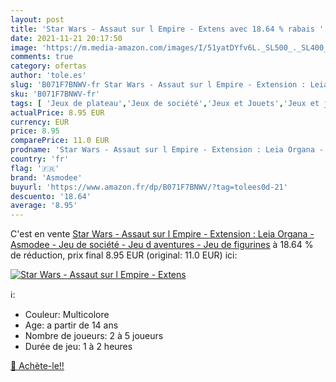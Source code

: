 ```yaml
---
layout: post
title: 'Star Wars - Assaut sur l Empire - Extens avec 18.64 % rabais '
date: 2021-11-21 20:17:50
image: 'https://m.media-amazon.com/images/I/51yatDYfv6L._SL500_._SL400_.jpg'
comments: true
category: ofertas
author: 'tole.es'
slug: 'B071F7BNWV-fr Star Wars - Assaut sur l Empire - Extension : Leia Organa...'
sku: 'B071F7BNWV-fr'
tags: [ 'Jeux de plateau','Jeux de société','Jeux et Jouets','Jeux et jouets','asmodee', ]
actualPrice: 8.95 EUR
currency: EUR
price: 8.95
comparePrice: 11.0 EUR
prodname: 'Star Wars - Assaut sur l Empire - Extension : Leia Organa - Asmodee - Jeu de société - Jeu d aventures - Jeu de figurines'
country: 'fr'
flag: '🇫🇷'
brand: 'Asmodee'
buyurl: 'https://www.amazon.fr/dp/B071F7BNWV/?tag=tolees0d-21'
descuento: '18.64'
average: '8.95'
---
```


C'est en vente [Star Wars - Assaut sur l Empire - Extension : Leia Organa - Asmodee - Jeu de société - Jeu d aventures - Jeu de figurines](https://www.amazon.fr/dp/B071F7BNWV/?tag=tolees0d-21)  à  18.64 % de réduction, prix final  8.95 EUR (original: 11.0 EUR) ici:

[![Star Wars - Assaut sur l Empire - Extens](https://m.media-amazon.com/images/I/51yatDYfv6L._SL500_._SL400_.jpg)](https://www.amazon.fr/dp/B071F7BNWV/?tag=tolees0d-21)

ℹ️:

- Couleur: Multicolore
- Age: a partir de 14 ans
- Nombre de joueurs: 2 à 5 joueurs
- Durée de jeu: 1 à 2 heures

[🛒 Achète-le!!](https://www.amazon.fr/dp/B071F7BNWV/?tag=tolees0d-21)
